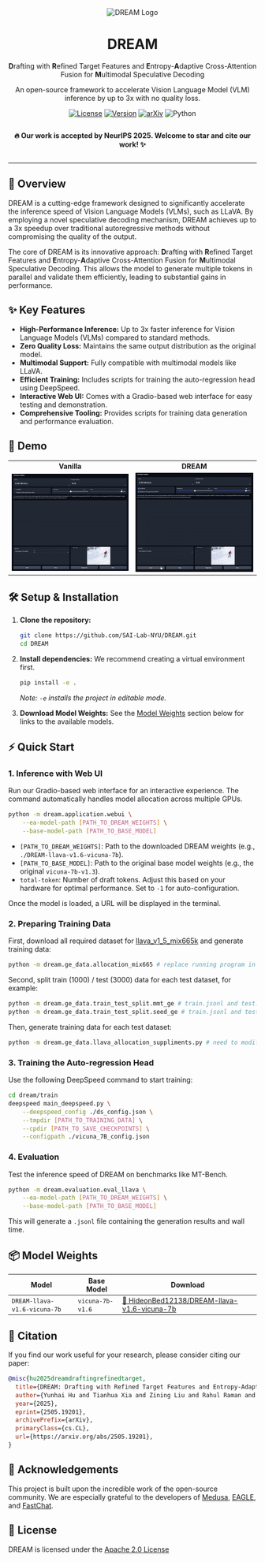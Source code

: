 <div align="center">
  <img src="figs/logo.png" alt="DREAM Logo" width="80" />
  <h1 align="center">DREAM</h1>
  <p align="center">
    <strong>D</strong>rafting with <strong>R</strong>efined Target Features and <strong>E</strong>ntropy-<strong>A</strong>daptive Cross-Attention Fusion for <strong>M</strong>ultimodal Speculative Decoding
  </p>
  <p align="center">
    An open-source framework to accelerate Vision Language Model (VLM) inference by up to 3x with no quality loss.
  </p>
</div>

<p align="center">
  <a href="https://github.com/SafeAILab/EAGLE/blob/main/LICENSE"><img alt="License" src="https://img.shields.io/badge/license-Apache_2.0-blue.svg"></a>
  <a href="https://pypi.org/project/dream-llm/"><img alt="Version" src="https://img.shields.io/badge/version-1.2.1-brightgreen.svg"></a>
  <a href="https://arxiv.org/abs/2505.19201"><img alt="arXiv" src="https://img.shields.io/badge/arXiv-2505.19201-b31b1b.svg"></a>
  <img alt="Python" src="https://img.shields.io/badge/python-3.12%2B-blue.svg">
</p>

<div align="center" style="display: flex; gap: 5px; justify-content: center;">
  <p>
  <b>🔥  Our work is accepted by NeurIPS 2025. Welcome to star and cite our work! ✨</b> 
  </p>
</div>

---

## 🚀 Overview

DREAM is a cutting-edge framework designed to significantly accelerate the inference speed of Vision Language Models (VLMs), such as LLaVA. By employing a novel speculative decoding mechanism, DREAM achieves up to a 3x speedup over traditional autoregressive methods without compromising the quality of the output.

The core of DREAM is its innovative approach: **D**rafting with **R**efined Target Features and **E**ntropy-**A**daptive Cross-Attention Fusion for **M**ultimodal Speculative Decoding. This allows the model to generate multiple tokens in parallel and validate them efficiently, leading to substantial gains in performance.

## ✨ Key Features

- **High-Performance Inference:** Up to 3x faster inference for Vision Language Models (VLMs) compared to standard methods.
- **Zero Quality Loss:** Maintains the same output distribution as the original model.
- **Multimodal Support:** Fully compatible with multimodal models like LLaVA.
- **Efficient Training:** Includes scripts for training the auto-regression head using DeepSpeed.
- **Interactive Web UI:** Comes with a Gradio-based web interface for easy testing and demonstration.
- **Comprehensive Tooling:** Provides scripts for training data generation and performance evaluation.

## 🎥 Demo

<table align="center">
  <tr>
    <td align="center"><b>Vanilla</b></td>
    <td align="center"><b>DREAM</b></td>
  </tr>
  <tr>
    <td><img src="figs/vanila_demp.gif" alt="Vanilla Demo"></td>
    <td><img src="figs/dream_demo.gif" alt="DREAM Demo"></td>
  </tr>
</table>

## 🛠️ Setup & Installation

1.  **Clone the repository:**
    ```bash
    git clone https://github.com/SAI-Lab-NYU/DREAM.git
    cd DREAM
    ```

2.  **Install dependencies:**
    We recommend creating a virtual environment first.
    ```bash
    pip install -e .
    ```
    *Note: `-e` installs the project in editable mode.*

3.  **Download Model Weights:**
    See the [Model Weights](#-model-weights) section below for links to the available models.

## ⚡ Quick Start

### 1. Inference with Web UI

Run our Gradio-based web interface for an interactive experience. The command automatically handles model allocation across multiple GPUs.

```bash
python -m dream.application.webui \
    --ea-model-path [PATH_TO_DREAM_WEIGHTS] \
    --base-model-path [PATH_TO_BASE_MODEL]
```

-   `[PATH_TO_DREAM_WEIGHTS]`: Path to the downloaded DREAM weights (e.g., `./DREAM-llava-v1.6-vicuna-7b`).
-   `[PATH_TO_BASE_MODEL]`: Path to the original base model weights (e.g., the original `vicuna-7b-v1.3`).
-   `total-token`: Number of draft tokens. Adjust this based on your hardware for optimal performance. Set to `-1` for auto-configuration.

Once the model is loaded, a URL will be displayed in the terminal.

### 2. Preparing Training Data

First, download all required dataset for [llava_v1_5_mix665k](https://github.com/haotian-liu/LLaVA) and generate training data:
```bash
python -m dream.ge_data.allocation_mix665 # replace running program in line 50 with python -m dream.ge_data.ge_data_all_llava_vicuna_llava_mix665k.py 
```

Second, split train (1000) / test (3000) data for each test dataset, for example:
```bash
python -m dream.ge_data.train_test_split.mmt_ge # train.jsonl and test.jsonl will be placed in processed_data/ folder
python -m dream.ge_data.train_test_split.seed_ge # train.jsonl and test.jsonl will be placed in processed_seed_data/ folder
```

Then, generate training data for each test dataset:
```bash
python -m dream.ge_data.llava_allocation_suppliments.py # need to modify line 301 in ge_data_suppliments.py for different dataset
```

### 3. Training the Auto-regression Head

Use the following DeepSpeed command to start training:
```bash
cd dream/train
deepspeed main_deepspeed.py \
    --deepspeed_config ./ds_config.json \
    --tmpdir [PATH_TO_TRAINING_DATA] \
    --cpdir [PATH_TO_SAVE_CHECKPOINTS] \
    --configpath ./vicuna_7B_config.json
```

### 4. Evaluation

Test the inference speed of DREAM on benchmarks like MT-Bench.
```bash
python -m dream.evaluation.eval_llava \
    --ea-model-path [PATH_TO_DREAM_WEIGHTS] \
    --base-model-path [PATH_TO_BASE_MODEL]
```
This will generate a `.jsonl` file containing the generation results and wall time.

## 📦 Model Weights

| Model                                     | Base Model        | Download                                                                          |
| ----------------------------------------- | ----------------- | --------------------------------------------------------------------------------- |
| `DREAM-llava-v1.6-vicuna-7b`              | `vicuna-7b-v1.6`  | [🤗 HideonBed12138/DREAM-llava-v1.6-vicuna-7b](https://huggingface.co/HideonBed12138/DREAM-llava-v1.6-vicuna-7b) |

## 📄 Citation

If you find our work useful for your research, please consider citing our paper:

```bibtex
@misc{hu2025dreamdraftingrefinedtarget,
  title={DREAM: Drafting with Refined Target Features and Entropy-Adaptive Cross-Attention Fusion for Multimodal Speculative Decoding},
  author={Yunhai Hu and Tianhua Xia and Zining Liu and Rahul Raman and Xingyu Liu and Bo Bao and Eric Sather and Vithursan Thangarasa and Sai Qian Zhang},
  year={2025},
  eprint={2505.19201},
  archivePrefix={arXiv},
  primaryClass={cs.CL},
  url={https://arxiv.org/abs/2505.19201},
}
```

## 🙏 Acknowledgements

This project is built upon the incredible work of the open-source community. We are especially grateful to the developers of [Medusa](https://github.com/FasterDecoding/Medusa), [EAGLE](https://github.com/SafeAILab/EAGLE), and [FastChat](https://github.com/lm-sys/FastChat).

## 📜 License

DREAM is licensed under the [Apache 2.0 License](LICENSE)
